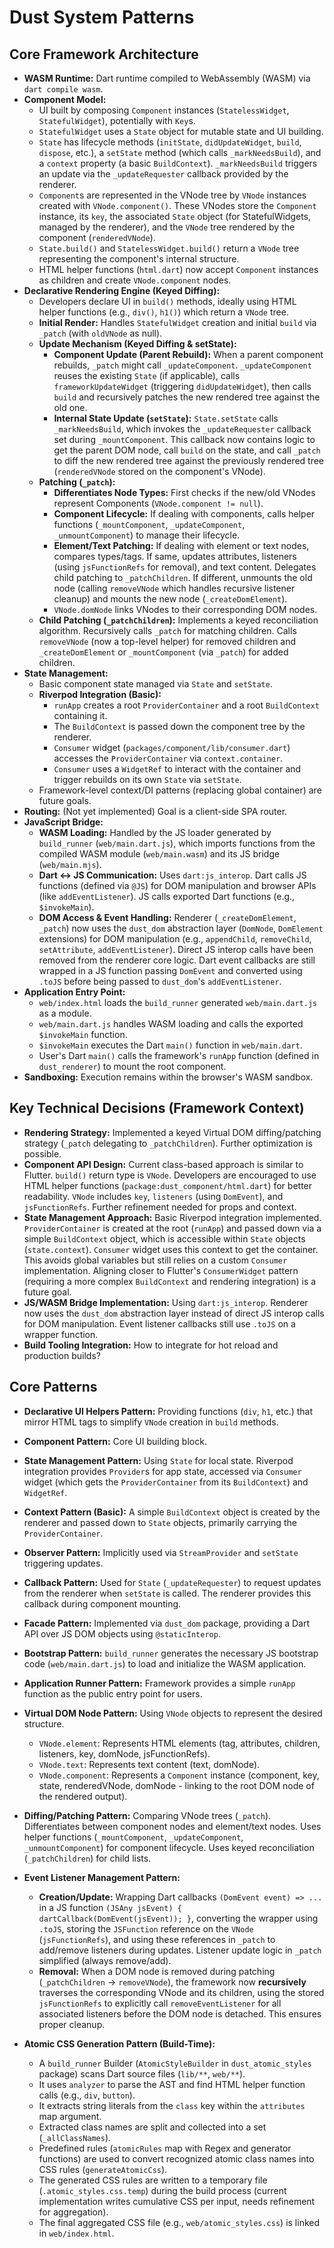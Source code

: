 # Dust System Patterns

## Core Framework Architecture

- **WASM Runtime:** Dart runtime compiled to WebAssembly (WASM) via
  `dart compile wasm`.
- **Component Model:**
  - UI built by composing `Component` instances (`StatelessWidget`,
    `StatefulWidget`), potentially with `Key`s.
  - `StatefulWidget` uses a `State` object for mutable state and UI building.
  - `State` has lifecycle methods (`initState`, `didUpdateWidget`, `build`,
    `dispose`, etc.), a `setState` method (which calls `_markNeedsBuild`), and a
    `context` property (a basic `BuildContext`). `_markNeedsBuild` triggers an
    update via the `_updateRequester` callback provided by the renderer.
  - `Component`s are represented in the VNode tree by `VNode` instances created
    with `VNode.component()`. These VNodes store the `Component` instance, its
    `key`, the associated `State` object (for StatefulWidgets, managed by the
    renderer), and the `VNode` tree rendered by the component (`renderedVNode`).
  - `State.build()` and `StatelessWidget.build()` return a `VNode` tree
    representing the component's internal structure.
  - HTML helper functions (`html.dart`) now accept `Component` instances as
    children and create `VNode.component` nodes.
- **Declarative Rendering Engine (Keyed Diffing):**
  - Developers declare UI in `build()` methods, ideally using HTML helper
    functions (e.g., `div()`, `h1()`) which return a `VNode` tree.
  - **Initial Render:** Handles `StatefulWidget` creation and initial `build`
    via `_patch` (with `oldVNode` as null).
  - **Update Mechanism (Keyed Diffing & setState):**
    - **Component Update (Parent Rebuild):** When a parent component rebuilds,
      `_patch` might call `_updateComponent`. `_updateComponent` reuses the
      existing `State` (if applicable), calls `frameworkUpdateWidget`
      (triggering `didUpdateWidget`), then calls `build` and recursively patches
      the new rendered tree against the old one.
    - **Internal State Update (`setState`):** `State.setState` calls
      `_markNeedsBuild`, which invokes the `_updateRequester` callback set
      during `_mountComponent`. This callback now contains logic to get the
      parent DOM node, call `build` on the state, and call `_patch` to diff the
      new rendered tree against the previously rendered tree (`renderedVNode`
      stored on the component's VNode).
  - **Patching (`_patch`):**
    - **Differentiates Node Types:** First checks if the new/old VNodes
      represent Components (`VNode.component != null`).
    - **Component Lifecycle:** If dealing with components, calls helper
      functions (`_mountComponent`, `_updateComponent`, `_unmountComponent`) to
      manage their lifecycle.
    - **Element/Text Patching:** If dealing with element or text nodes, compares
      types/tags. If same, updates attributes, listeners (using `jsFunctionRefs`
      for removal), and text content. Delegates child patching to
      `_patchChildren`. If different, unmounts the old node (calling
      `removeVNode` which handles recursive listener cleanup) and mounts the new
      node (`_createDomElement`).
    - `VNode.domNode` links VNodes to their corresponding DOM nodes.
  - **Child Patching (`_patchChildren`):** Implements a keyed reconciliation
    algorithm. Recursively calls `_patch` for matching children. Calls
    `removeVNode` (now a top-level helper) for removed children and
    `_createDomElement` or `_mountComponent` (via `_patch`) for added children.
- **State Management:**
  - Basic component state managed via `State` and `setState`.
  - **Riverpod Integration (Basic):**
    - `runApp` creates a root `ProviderContainer` and a root `BuildContext`
      containing it.
    - The `BuildContext` is passed down the component tree by the renderer.
    - `Consumer` widget (`packages/component/lib/consumer.dart`) accesses the
      `ProviderContainer` via `context.container`.
    - `Consumer` uses a `WidgetRef` to interact with the container and trigger
      rebuilds on its own `State` via `setState`.
  - Framework-level context/DI patterns (replacing global container) are future
    goals.
- **Routing:** (Not yet implemented) Goal is a client-side SPA router.
- **JavaScript Bridge:**
  - **WASM Loading:** Handled by the JS loader generated by `build_runner`
    (`web/main.dart.js`), which imports functions from the compiled WASM module
    (`web/main.wasm`) and its JS bridge (`web/main.mjs`).
  - **Dart <-> JS Communication:** Uses `dart:js_interop`. Dart calls JS
    functions (defined via `@JS`) for DOM manipulation and browser APIs (like
    `addEventListener`). JS calls exported Dart functions (e.g., `$invokeMain`).
  - **DOM Access & Event Handling:** Renderer (`_createDomElement`, `_patch`)
    now uses the `dust_dom` abstraction layer (`DomNode`, `DomElement`
    extensions) for DOM manipulation (e.g., `appendChild`, `removeChild`,
    `setAttribute`, `addEventListener`). Direct JS interop calls have been
    removed from the renderer core logic. Dart event callbacks are still wrapped
    in a JS function passing `DomEvent` and converted using `.toJS` before being
    passed to `dust_dom`'s `addEventListener`.
- **Application Entry Point:**
  - `web/index.html` loads the `build_runner` generated `web/main.dart.js` as a
    module.
  - `web/main.dart.js` handles WASM loading and calls the exported `$invokeMain`
    function.
  - `$invokeMain` executes the Dart `main()` function in `web/main.dart`.
  - User's Dart `main()` calls the framework's `runApp` function (defined in
    `dust_renderer`) to mount the root component.
- **Sandboxing:** Execution remains within the browser's WASM sandbox.

## Key Technical Decisions (Framework Context)

- **Rendering Strategy:** Implemented a keyed Virtual DOM diffing/patching
  strategy (`_patch` delegating to `_patchChildren`). Further optimization is
  possible.
- **Component API Design:** Current class-based approach is similar to Flutter.
  `build()` return type is `VNode`. Developers are encouraged to use HTML helper
  functions (`package:dust_component/html.dart`) for better readability. `VNode`
  includes `key`, `listeners` (using `DomEvent`), and `jsFunctionRefs`. Further
  refinement needed for props and context.
- **State Management Approach:** Basic Riverpod integration implemented.
  `ProviderContainer` is created at the root (`runApp`) and passed down via a
  simple `BuildContext` object, which is accessible within `State` objects
  (`state.context`). `Consumer` widget uses this context to get the container.
  This avoids global variables but still relies on a custom `Consumer`
  implementation. Aligning closer to Flutter's `ConsumerWidget` pattern
  (requiring a more complex `BuildContext` and rendering integration) is a
  future goal.
- **JS/WASM Bridge Implementation:** Using `dart:js_interop`. Renderer now uses
  the `dust_dom` abstraction layer instead of direct JS interop calls for DOM
  manipulation. Event listener callbacks still use `.toJS` on a wrapper
  function.
- **Build Tooling Integration:** How to integrate for hot reload and production
  builds?

## Core Patterns

- **Declarative UI Helpers Pattern:** Providing functions (`div`, `h1`, etc.)
  that mirror HTML tags to simplify `VNode` creation in `build` methods.

- **Component Pattern:** Core UI building block.
- **State Management Pattern:** Using `State` for local state. Riverpod
  integration provides `Provider`s for app state, accessed via `Consumer` widget
  (which gets the `ProviderContainer` from its `BuildContext`) and `WidgetRef`.
- **Context Pattern (Basic):** A simple `BuildContext` object is created by the
  renderer and passed down to `State` objects, primarily carrying the
  `ProviderContainer`.
- **Observer Pattern:** Implicitly used via `StreamProvider` and `setState`
  triggering updates.
- **Callback Pattern:** Used for `State` (`_updateRequester`) to request updates
  from the renderer when `setState` is called. The renderer provides this
  callback during component mounting.
- **Facade Pattern:** Implemented via `dust_dom` package, providing a Dart API
  over JS DOM objects using `@staticInterop`.
- **Bootstrap Pattern:** `build_runner` generates the necessary JS bootstrap
  code (`web/main.dart.js`) to load and initialize the WASM application.
- **Application Runner Pattern:** Framework provides a simple `runApp` function
  as the public entry point for users.
- **Virtual DOM Node Pattern:** Using `VNode` objects to represent the desired
  structure.
  - `VNode.element`: Represents HTML elements (tag, attributes, children,
    listeners, key, domNode, jsFunctionRefs).
  - `VNode.text`: Represents text content (text, domNode).
  - `VNode.component`: Represents a `Component` instance (component, key, state,
    renderedVNode, domNode - linking to the root DOM node of the rendered
    output).
- **Diffing/Patching Pattern:** Comparing VNode trees (`_patch`). Differentiates
  between component nodes and element/text nodes. Uses helper functions
  (`_mountComponent`, `_updateComponent`, `_unmountComponent`) for component
  lifecycle. Uses keyed reconciliation (`_patchChildren`) for child lists.
- **Event Listener Management Pattern:**
  - **Creation/Update:** Wrapping Dart callbacks `(DomEvent event) => ...` in a
    JS function `(JSAny jsEvent) { dartCallback(DomEvent(jsEvent)); }`,
    converting the wrapper using `.toJS`, storing the `JSFunction` reference on
    the `VNode` (`jsFunctionRefs`), and using these references in `_patch` to
    add/remove listeners during updates. Listener update logic in `_patch`
    simplified (always remove/add).
  - **Removal:** When a DOM node is removed during patching (`_patchChildren` ->
    `removeVNode`), the framework now **recursively** traverses the
    corresponding VNode and its children, using the stored `jsFunctionRefs` to
    explicitly call `removeEventListener` for all associated listeners before
    the DOM node is detached. This ensures proper cleanup.
- **Atomic CSS Generation Pattern (Build-Time):**
  - A `build_runner` Builder (`AtomicStyleBuilder` in `dust_atomic_styles`
    package) scans Dart source files (`lib/**`, `web/**`).
  - It uses `analyzer` to parse the AST and find HTML helper function calls
    (e.g., `div`, `button`).
  - It extracts string literals from the `class` key within the `attributes` map
    argument.
  - Extracted class names are split and collected into a set (`_allClassNames`).
  - Predefined rules (`atomicRules` map with Regex and generator functions) are
    used to convert recognized atomic class names into CSS rules
    (`generateAtomicCss`).
  - The generated CSS rules are written to a temporary file
    (`.atomic_styles.css.temp`) during the build process (current implementation
    writes cumulative CSS per input, needs refinement for aggregation).
  - The final aggregated CSS file (e.g., `web/atomic_styles.css`) is linked in
    `web/index.html`.
